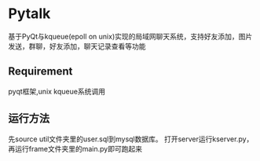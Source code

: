 # Pytalk
 基于PyQt与kqueue(epoll on unix)实现的局域网聊天系统，支持好友添加，图片发送，群聊，好友添加，聊天记录查看等功能
 
## Requirement
pyqt框架,unix kqueue系统调用

## 运行方法
 先source util文件夹里的user.sql到mysql数据库。
 打开server运行kserver.py，再运行frame文件夹里的main.py即可跑起来

